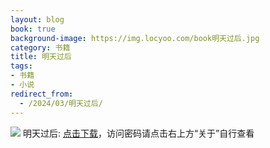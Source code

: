 ```yaml
---
layout: blog
book: true
background-image: https://img.locyoo.com/book明天过后.jpg
category: 书籍
title: 明天过后
tags:
- 书籍
- 小说
redirect_from:
  - /2024/03/明天过后/
---
```

![](https://img.locyoo.com/book明天过后.jpg)
明天过后: <a name = "ref1" href="https://url18.ctfile.com/f/50983618-1375542778-6b726b?p=3619">点击下载</a>，访问密码请点击右上方“关于”自行查看